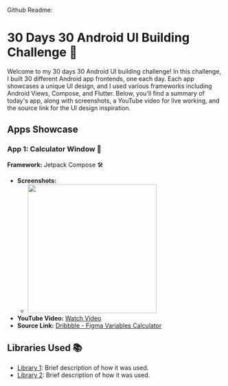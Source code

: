 Github Readme:

# 30 Days 30 Android UI Building Challenge 🚀

Welcome to my 30 days 30 Android UI building challenge! In this challenge, I built 30 different Android app frontends, one each day. Each app showcases a unique UI design, and I used various frameworks including Android Views, Compose, and Flutter. Below, you'll find a summary of today's app, along with screenshots, a YouTube video for live working, and the source link for the UI design inspiration.

## Apps Showcase

### App 1: Calculator Window 📱

**Framework:** Jetpack Compose 🛠️

- **Screenshots:**
  - <img src="https://github.com/expeknow/day1_calculator/assets/106759388/aae7dc14-f7e3-43e9-b5dd-e468cf83d7e4" width = "300" height="300">
- **YouTube Video:** [Watch Video](https://youtu.be/3Kh2bXQVCvE?feature=shared)
- **Source Link:** [Dribbble - Figma Variables Calculator](https://dribbble.com/shots/21877372-Figma-Variables-Calculator)


## Libraries Used 📚
- [Library 1](link_to_library_1): Brief description of how it was used.
- [Library 2](link_to_library_2): Brief description of how it was used.


